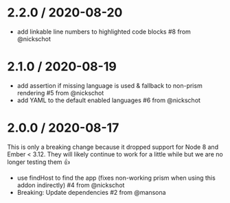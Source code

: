 2.2.0 / 2020-08-20
==================

  * add linkable line numbers to highlighted code blocks #8 from @nickschot

2.1.0 / 2020-08-19
==================

  * add assertion if missing language is used & fallback to non-prism rendering #5 from @nickschot
  * add YAML to the default enabled languages #6 from @nickschot

2.0.0 / 2020-08-17
==================

This is only a breaking change because it dropped support for Node 8 and Ember < 3.12. They will likely continue to work for a little while but we are no longer testing them 👍

  * use findHost to find the app (fixes non-working prism when using this addon indirectly) #4 from @nickschot
  * Breaking: Update dependencies #2 from @mansona
